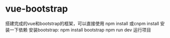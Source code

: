 # vue-bootstrap
搭建完成的vue和bootstrap的框架，可以直接使用
npm install 或cnpm install 安装一下依赖
安装bootstrap:  npm install bootstrap
npm run dev 运行项目
